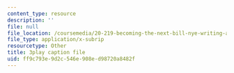 ```yaml
---
content_type: resource
description: ''
file: null
file_location: /coursemedia/20-219-becoming-the-next-bill-nye-writing-and-hosting-the-educational-show-january-iap-2015/ff9c793e9d2c546e908ed98720a8482f_zIkFlvzJLNY.vtt
file_type: application/x-subrip
resourcetype: Other
title: 3play caption file
uid: ff9c793e-9d2c-546e-908e-d98720a8482f
---
```

